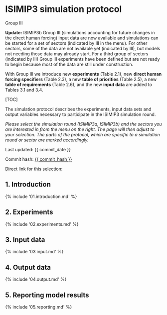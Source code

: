 # ISIMIP3 simulation protocol

<div class="-print-none group3-update">
    <span class="badge badge-info float-right">Group III</span>
    <p>
        <strong>Update:</strong> ISIMIP3b Group III (simulations accounting for future changes in the direct human forcing) input data are now available and simulations can be started for a set of sectors (indicated by <span class="badge-split"><span class="badge badge-info badge-left"><span class="circle circle-green"></span></span><span class="badge badge-info badge-right">III</span></span> in the menu). For other sectors, some of the data are not available yet (indicated by <span class="badge-split"><span class="badge badge-info badge-left"><span class="circle-left circle-green"></span><span class="circle-right circle-yellow"></span></span><span class="badge badge-info badge-right">III</span></span>), but models not needing those data may already start. For a third group of sectors (indicated by <span class="badge-split"><span class="badge badge-info badge-left"><span class="circle circle-yellow"></span></span><span class="badge badge-info badge-right">III</span></span>) Group III experiments have been defined but are not ready to begin because most of the data are still under construction.
    </p>
    <p>
        With Group III we introduce new <strong>experiments</strong> (Table 2.1), new <strong>direct human forcing specifiers</strong> (Table 2.3), a new <strong>table of priorities</strong> (Table 2.5), a new <strong>table of requirements</strong> (Table 2.6), and the new <strong>input data</strong> are added to Tables 3.1 and 3.4.
    </p>
</div>

<div data-component="config"></div>

[TOC]

<p class="d-print-none">
    The simulation protocol describes the experiments, input data sets and output variables necessary to participate in the ISIMIP3 simulation round.
</p>

<p class="d-print-none">
    <i>
        Please select the simulation round (ISIMIP3a, ISIMIP3b) and the sectors you are interested in from the menu on the right. The page will then adjust to your selection. The parts of the protocol, which are specific to a simulation round or sector are marked accordingly.
    </i>
</p>

<div class="d-none d-print-block mb-3" data-component="title"></div>

Last updated: {{ commit_date }}

Commit hash: <a href="{{ commit_url }}">{{ commit_hash }}</a>

Direct link for this selection: <span data-component="link"></span>

## 1. Introduction

{% include '01.introduction.md' %}

## 2. Experiments

{% include '02.experiments.md' %}

## 3. Input data

{% include '03.input.md' %}

## 4. Output data

{% include '04.output.md' %}

## 5. Reporting model results

{% include '05.reporting.md' %}
